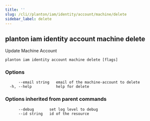 ```yaml
---
title: ''
slug: /cli//planton/iam/identity/account/machine/delete
sidebar_label: delete
---
```

## planton iam identity account machine delete

Update Machine Account

```
planton iam identity account machine delete [flags]
```

### Options

```
      --email string   email of the machine-account to delete
  -h, --help           help for delete
```

### Options inherited from parent commands

```
      --debug       set log level to debug
      --id string   id of the resource
```

